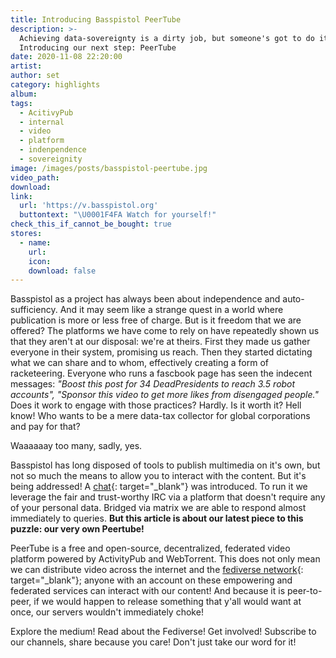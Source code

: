 ```yaml
---
title: Introducing Basspistol PeerTube
description: >-
  Achieving data-sovereignty is a dirty job, but someone's got to do it.
  Introducing our next step: PeerTube
date: 2020-11-08 22:20:00
artist:
author: set
category: highlights
album:
tags:
  - AcitivyPub
  - internal
  - video
  - platform
  - indenpendence
  - sovereignity
image: /images/posts/basspistol-peertube.jpg
video_path:
download:
link:
  url: 'https://v.basspistol.org'
  buttontext: "\U0001F4FA Watch for yourself!"
check_this_if_cannot_be_bought: true
stores:
  - name:
    url:
    icon:
    download: false
---
```


Basspistol as a project has always been about independence and auto-sufficiency. And it may seem like a strange quest in a world where publication is more or less free of charge. But is it freedom that we are offered? The platforms we have come to rely on have repeatedly shown us that they aren't at our disposal: we're at theirs. First they made us gather everyone in their system, promising us reach. Then they started dictating what we can share and to whom, effectively creating a form of racketeering. Everyone who runs a fascbook page has seen the indecent messages: *"Boost this post for 34 DeadPresidents to reach 3.5 robot accounts", "Sponsor this video to get more likes from disengaged people."* Does it work to engage with those practices? Hardly. Is it worth it? Hell know\! Who wants to be a mere data-tax collector for global corporations and pay for that?

Waaaaaay too many, sadly, yes.

Basspistol has long disposed of tools to publish multimedia on it's own, but not so much the means to allow you to interact with the content. But it's being addressed\! A [chat](/chat/#read){: target="_blank"} was introduced. To run it we leverage the fair and trust-worthy IRC via a platform that doesn't require any of your personal data. Bridged via matrix we are able to respond almost immediately to queries. **But this article is about our latest piece to this puzzle: our very own Peertube\!**

PeerTube is a free and open-source, decentralized, federated video platform powered by ActivityPub and WebTorrent. This does not only mean we can distribute video across the internet and the [fediverse network](https://fediverse.party/){: target="_blank"}; anyone with an account on these empowering and federated services can interact with our content\! And because it is peer-to-peer, if we would happen to release something that y'all would want at once, our servers wouldn't immediately choke\!

Explore the medium\! Read about the Fediverse\! Get involved\! Subscribe to our channels, share because you care\! Don't just take our word for it\!

&nbsp;